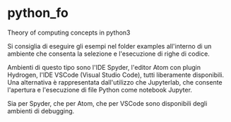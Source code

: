 # python_fo
Theory of computing concepts in python3

Si consiglia di eseguire gli esempi nel folder examples all'interno di un
ambiente che consenta la selezione e l'esecuzione di righe di codice.

Ambienti di questo tipo sono l'IDE Spyder, l'editor Atom con plugin Hydrogen,
l'IDE VSCode (Visual Studio Code), tutti liberamente disponibili. Una
alternativa è rappresentata dall'utilizzo che Jupyterlab, che consente
l'apertura e l'esecuzione di file Python come notebook Jupyter.

Sia per Spyder, che per Atom, che per VSCode sono disponibili degli ambienti di
debugging.
